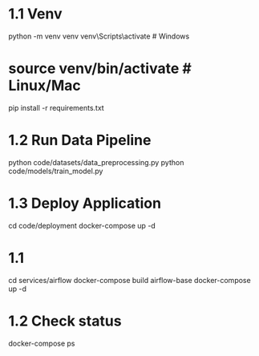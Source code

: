 # 1.1 Venv
python -m venv venv
venv\Scripts\activate  # Windows
# source venv/bin/activate  # Linux/Mac
pip install -r requirements.txt

# 1.2 Run Data Pipeline
python code/datasets/data_preprocessing.py
python code/models/train_model.py

# 1.3 Deploy Application
cd code/deployment
docker-compose up -d

# 1.1
cd services/airflow
docker-compose build airflow-base
docker-compose up -d

# 1.2 Check status
docker-compose ps

